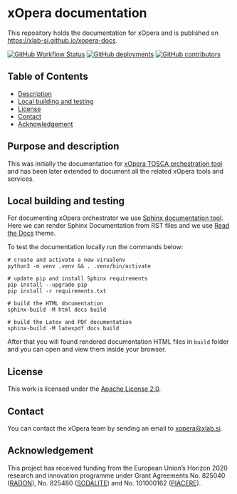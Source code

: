 # xOpera documentation
This repository holds the documentation for xOpera and is published on https://xlab-si.github.io/xopera-docs.

[![GitHub Workflow Status](https://img.shields.io/github/workflow/status/xlab-si/xopera-docs/xOpera%20docs%20workflow?label=ci/cd)](https://github.com/xlab-si/xopera-docs/actions/workflows/docs.yaml)
[![GitHub deployments](https://img.shields.io/github/deployments/xlab-si/xopera-docs/github-pages?label=gh-pages)](https://github.com/xlab-si/xopera-docs/deployments)
[![GitHub contributors](https://img.shields.io/github/contributors/xlab-si/xopera-docs)](https://github.com/xlab-si/xopera-docs/graphs/contributors)

## Table of Contents
  - [Description](#purpose-and-description)
  - [Local building and testing](#local-building-and-testing)
  - [License](#license)
  - [Contact](#contact)
  - [Acknowledgement](#acknowledgement)

## Purpose and description
This was initially the documentation for [xOpera TOSCA orchestration tool] and has been later extended to document all 
the related xOpera tools and services.

## Local building and testing
For documenting xOpera orchestrator we use [Sphinx documentation tool].
Here we can render Sphinx Documentation from RST files and we use [Read the Docs] theme.

To test the documentation locally run the commands below:

```console
# create and activate a new virualenv
python3 -m venv .venv && . .venv/bin/activate

# update pip and install Sphinx requirements
pip install --upgrade pip
pip install -r requirements.txt

# build the HTML documentation
sphinx-build -M html docs build

# build the Latex and PDF documentation
sphinx-build -M latexpdf docs build
```

After that you will found rendered documentation HTML files in `build` folder and you can open and view them inside 
your browser. 

## License
This work is licensed under the [Apache License 2.0].

## Contact
You can contact the xOpera team by sending an email to [xopera@xlab.si].

## Acknowledgement
This project has received funding from the European Union’s Horizon 2020 research and innovation programme under Grant 
Agreements No. 825040 ([RADON]), No. 825480 ([SODALITE]) and No. 101000162 ([PIACERE]).

[xOpera TOSCA orchestration tool]: https://github.com/xlab-si/xopera-opera
[Sphinx documentation tool]: https://www.sphinx-doc.org/en/master/
[Read the Docs]: https://readthedocs.org/
[Apache License 2.0]: https://www.apache.org/licenses/LICENSE-2.0
[xopera@xlab.si]: mailto:xopera@xlab.si
[RADON]: http://radon-h2020.eu
[SODALITE]: http://www.sodalite.eu/
[PIACERE]: https://www.piacere-project.eu/

